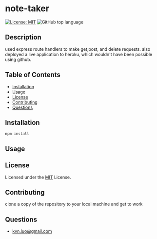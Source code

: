 
# note-taker
[![License: MIT](https://img.shields.io/badge/License-MIT-yellow.svg)](https://opensource.org/licenses/MIT)
![GitHub top language](https://img.shields.io/github/languages/top/kev-luo/note-taker)

## Description
used express route handlers to make get,post, and delete requests. also deployed a live application to heroku, which wouldn't have been possible using github. 

## Table of Contents
  - [Installation](#installation)
  - [Usage](#usage)
  - [License](#license)
  - [Contributing](#contributing)
  - [Questions](#questions)

## Installation
    npm install

## Usage


## License
Licensed under the [MIT](https://opensource.org/licenses/MIT) License.

## Contributing
clone a copy of the repository to your local machine and get to work


## Questions
* [kvn.luo@gmail.com](kvn.luo@gmail.com)
